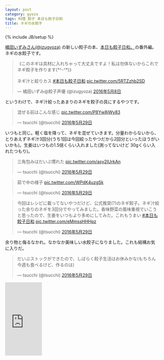 ```yaml
---
layout: post
category: gyoza
tags: 料理 餃子 本日も餃子日和
title: ネギの水餃子
---
```

{% include JB/setup %}

[橘田いずみさん(@izugyoza)](https://twitter.com/izugyoza) の新しい餃子の本、<a  href="http://www.amazon.co.jp/gp/product/439114834X/ref=as_li_qf_sp_asin_tl?ie=UTF8&camp=247&creative=1211&creativeASIN=439114834X&linkCode=as2&tag=tsucchisblog-22">本日も餃子日和。</a><img src="http://ir-jp.amazon-adsystem.com/e/ir?t=tsucchisblog-22&l=as2&o=9&a=439114834X" width="1" height="1" border="0" alt="" style="border:none !important; margin:0px !important;" />の番外編。ネギの水餃子です。

<blockquote class="twitter-tweet" data-lang="ja"><p lang="ja" dir="ltr">《このネギは具材に入れちゃって大丈夫ですよ！私は勿体ないからこれでネギ餃子を作ります(*^-^*)》<br><br>ネギ汁と絞りカス <a href="https://twitter.com/hashtag/%E6%9C%AC%E6%97%A5%E3%82%82%E9%A4%83%E5%AD%90%E6%97%A5%E5%92%8C?src=hash">#本日も餃子日和</a> <a href="https://t.co/5RTZzhb2SD">pic.twitter.com/5RTZzhb2SD</a></p>&mdash; 橘田いずみ@餃子声優 (@izugyoza) <a href="https://twitter.com/izugyoza/status/729309083233226752">2016年5月8日</a></blockquote>
<script async src="//platform.twitter.com/widgets.js" charset="utf-8"></script>

というわけで、ネギ汁絞ったあまりのネギを餃子の具にするやつです。

<blockquote class="twitter-tweet" data-lang="ja"><p lang="ja" dir="ltr">混ぜる前はこんな感じ <a href="https://t.co/P8Yw8jWy83">pic.twitter.com/P8Yw8jWy83</a></p>&mdash; tsucchi (@tsucchi) <a href="https://twitter.com/tsucchi/status/736893956609314816">2016年5月29日</a></blockquote>
<script async src="//platform.twitter.com/widgets.js" charset="utf-8"></script>

いつもと同じ。軽く塩を降って、ネギを混ぜていきます。分量わからないから、とりあえずネギ汁3回分(うち1回は今回絞ったやつだから2回分といったほうがいいかも)。生姜はいつもの1.5倍くらい入れました(測ってないけど 30gくらい入れたつもり)。

<blockquote class="twitter-tweet" data-lang="ja"><p lang="ja" dir="ltr">三角包みはだいぶ慣れた <a href="https://t.co/asy2IUrkAn">pic.twitter.com/asy2IUrkAn</a></p>&mdash; tsucchi (@tsucchi) <a href="https://twitter.com/tsucchi/status/736894191402262528">2016年5月29日</a></blockquote>
<script async src="//platform.twitter.com/widgets.js" charset="utf-8"></script>

<blockquote class="twitter-tweet" data-lang="ja"><p lang="ja" dir="ltr">茹で中の様子 <a href="https://t.co/WPdK4uzgSk">pic.twitter.com/WPdK4uzgSk</a></p>&mdash; tsucchi (@tsucchi) <a href="https://twitter.com/tsucchi/status/736894301758623746">2016年5月29日</a></blockquote>
<script async src="//platform.twitter.com/widgets.js" charset="utf-8"></script>

<blockquote class="twitter-tweet" data-lang="ja"><p lang="ja" dir="ltr">今回はレシピに載ってないやつだけど、公式推奨(?)のネギ餃子。ネギ汁絞った余りのネギを3回分でやってみました。香味野菜の風味重視でいこうと思ったので、生姜をいつもより多めにしてみた。これもうまい <a href="https://twitter.com/hashtag/%E6%9C%AC%E6%97%A5%E3%82%82%E9%A4%83%E5%AD%90%E6%97%A5%E5%92%8C?src=hash">#本日も餃子日和</a> <a href="https://t.co/eMmssHHHpz">pic.twitter.com/eMmssHHHpz</a></p>&mdash; tsucchi (@tsucchi) <a href="https://twitter.com/tsucchi/status/736893753672110080">2016年5月29日</a></blockquote>
<script async src="//platform.twitter.com/widgets.js" charset="utf-8"></script>

余り物と侮るなかれ。なかなか美味しい水餃子になりました。これも結構お気に入りだ。

<blockquote class="twitter-tweet" data-lang="ja"><p lang="ja" dir="ltr">だいぶストックができたので、しばらく餃子生活はお休みかな(もちろん今週も食べるけど、作るのは)</p>&mdash; tsucchi (@tsucchi) <a href="https://twitter.com/tsucchi/status/736894855582883841">2016年5月29日</a></blockquote>
<script async src="//platform.twitter.com/widgets.js" charset="utf-8"></script>


<iframe src="http://rcm-fe.amazon-adsystem.com/e/cm?t=tsucchisblog-22&o=9&p=8&l=as1&asins=439114834X&ref=qf_sp_asin_til&fc1=000000&IS2=1&lt1=_blank&m=amazon&lc1=0000FF&bc1=000000&bg1=FFFFFF&f=ifr" style="width:120px;height:240px;" scrolling="no" marginwidth="0" marginheight="0" frameborder="0"></iframe>


